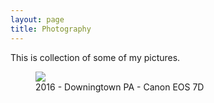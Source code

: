 ```yaml
---
layout: page
title: Photography
---
```


This is collection of some of my pictures.

<figure class="hero">
	<div class="media media-3-2">
		<img src="/assets/photos/flowers.jpg">
	</div>
	<figcaption>2016 - Downingtown PA - Canon EOS 7D</figcaption>
</figure>
